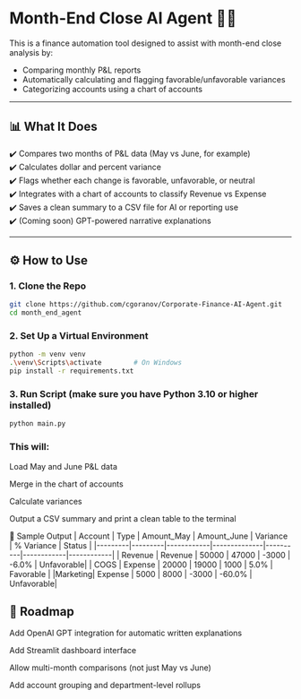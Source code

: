 # Month-End Close AI Agent 🧾🤖

This is a finance automation tool designed to assist with month-end close analysis by:
- Comparing monthly P&L reports
- Automatically calculating and flagging favorable/unfavorable variances
- Categorizing accounts using a chart of accounts

---

## 📊 What It Does

✔️ Compares two months of P&L data (May vs June, for example)  
✔️ Calculates dollar and percent variance  
✔️ Flags whether each change is favorable, unfavorable, or neutral  
✔️ Integrates with a chart of accounts to classify Revenue vs Expense  
✔️ Saves a clean summary to a CSV file for AI or reporting use  
✔️ (Coming soon) GPT-powered narrative explanations  

---

## ⚙️ How to Use

### 1. Clone the Repo
```bash
git clone https://github.com/cgoranov/Corporate-Finance-AI-Agent.git
cd month_end_agent
```
### 2. Set Up a Virtual Environment
```bash
python -m venv venv
.\venv\Scripts\activate        # On Windows
pip install -r requirements.txt
```
### 3. Run Script (make sure you have Python 3.10 or higher installed)
```bash
python main.py
```

### This will:

Load May and June P&L data

Merge in the chart of accounts

Calculate variances

Output a CSV summary and print a clean table to the terminal

🧠 Sample Output
| Account |   Type  | Amount_May |  Amount_June	| Variance | % Variance |   Status   | 
|---------|---------|------------|--------------|----------|------------|------------|
| Revenue |	Revenue |	50000	 |    47000	    |  -3000   |    -6.0%	| Unfavorable|
|  COGS	  | Expense	|   20000	 |    19000	    |   1000   |	 5.0%	|  Favorable |
|Marketing| Expense	|    5000	 |     8000	    |  -3000   |   -60.0%	| Unfavorable|

## 🔮 Roadmap
 Add OpenAI GPT integration for automatic written explanations

 Add Streamlit dashboard interface

 Allow multi-month comparisons (not just May vs June)

 Add account grouping and department-level rollups

 
 